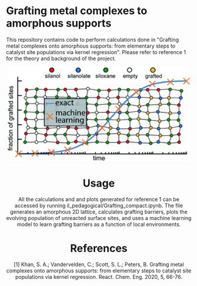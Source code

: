 # Grafting metal complexes to amorphous supports
This repository contains code to perform calculations done in "Grafting metal complexes onto amorphous supports: from elementary steps to catalyst site populations via kernel regression". Please refer to reference 1 for the theory and background of the project.

<div style="text-align:center"><img src="images/grafting.png" width=500>

# Usage
All the calculations and and plots generated for reference 1 can be accessed by running il_pedagogical/Grafting_compact.ipynb. The file generates an amorphous 2D lattice, calculates grafting barriers, plots the evolving population of unreacted surface sites, and uses a machine learning model to learn grafting barriers as a function of local environments.

# References
[1] Khan, S. A.; Vandervelden, C.; Scott, S. L.; Peters, B. Grafting metal complexes onto amorphous supports: from elementary steps to catalyst site populations via kernel regression. React. Chem. Eng. 2020, 5, 66-76.